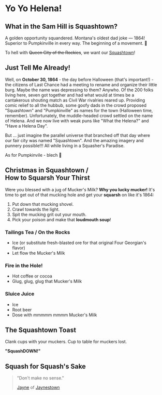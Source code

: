 # Yo Yo Helena!

## What in the Sam Hill is Squashtown?

A golden opportunity squandered. Montana's oldest dad joke &mdash; 1864! Superior to Pumpkinville in every way. The beginning of a movement. :eggplant:

To hell with ~~Queen City of the Rockies~~, we want our [Squashtown](https://en.wikipedia.org/wiki/Helena,_Montana#Early_settlement_and_gold_rush)!

## Just Tell Me Already!

Well, on **October 30, 1864** - the day before Halloween (that's important!) - the citizens of Last Chance had a meeting to rename and organize their little burg. Maybe the name was depressing to them? Anywho. Of the 200 folks living here, seven got together and had what would at times be a cantakerous shouting match as Civil War rivalries reared up. Providing comic relief to all the hubbub, some goofy dads in the crowd proposed "Squashtown" and "Pumpkinville" as names for the town (Halloween time, remember). Unfortunately, the muddle-headed crowd settled on the name of Helena. And we now live with weak puns like "What the Helena?" and "Have a Helena Day".

But ... just imagine the parallel universe that branched off that day where our fair city was named "Squashtown". And the amazing imagery and punnery possible!!! All while living in a Squasher's Paradise.

As for Pumpkinvile - blech :vomiting_face:

## Christmas in Squashtown /<br>How to Squarsh Your Thirst

Were you blessed with a jug of Mucker's Milk? **Why you lucky mucker!** It's time to get out of that mucking hole and get your **squarsh** on like it's 1864:

1. Put down that mucking shovel.
1. Crawl towards the light.
3. Spit the mucking grit out your mouth.
4. Pick your poison and make that **loudmouth soup**!

### Tailings Tea / On the Rocks

- Ice (or substitute fresh-blasted ore for that original Four Georgian's flavor)
- Let flow the Mucker's Milk

### Fire in the Hole!

- Hot coffee or cocoa
- Glug, glug, glug that Mucker's Milk

### Sluice Juice

- Ice
- Root beer
- Dose with mmmmm mmmm Mucker's Milk

## The Squashtown Toast

Clank cups with your muckers. Cup to table for muckers lost.

**"SquashDOWN!"**

## Squash for Squash's Sake

> "Don't make no sense."
>
> [Jayne](https://www.youtube.com/watch?v=pI-fiGUjAPY) of [Jaynestown](https://en.wikipedia.org/wiki/Jaynestown)
